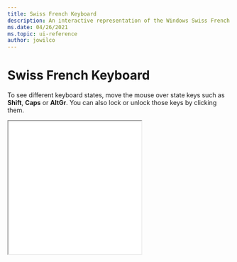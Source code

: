 ```yaml
---
title: Swiss French Keyboard
description: An interactive representation of the Windows Swiss French keyboard. To see different keyboard states, click or move the mouse over the state keys.
ms.date: 04/26/2021
ms.topic: ui-reference
author: jowilco
---
```


# Swiss French Keyboard

To see different keyboard states, move the mouse over state keys such as **Shift**, **Caps** or **AltGr**. You can also lock or unlock those keys by clicking them.

<iframe src="kbdsf_2.html" height="300"></iframe>
